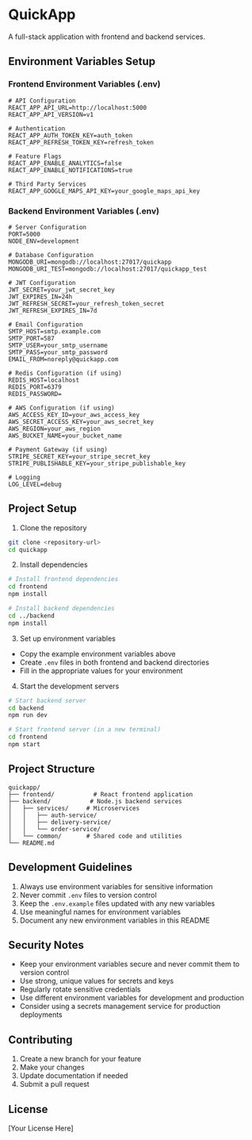 # QuickApp

A full-stack application with frontend and backend services.

## Environment Variables Setup

### Frontend Environment Variables (.env)
```env
# API Configuration
REACT_APP_API_URL=http://localhost:5000
REACT_APP_API_VERSION=v1

# Authentication
REACT_APP_AUTH_TOKEN_KEY=auth_token
REACT_APP_REFRESH_TOKEN_KEY=refresh_token

# Feature Flags
REACT_APP_ENABLE_ANALYTICS=false
REACT_APP_ENABLE_NOTIFICATIONS=true

# Third Party Services
REACT_APP_GOOGLE_MAPS_API_KEY=your_google_maps_api_key
```

### Backend Environment Variables (.env)
```env
# Server Configuration
PORT=5000
NODE_ENV=development

# Database Configuration
MONGODB_URI=mongodb://localhost:27017/quickapp
MONGODB_URI_TEST=mongodb://localhost:27017/quickapp_test

# JWT Configuration
JWT_SECRET=your_jwt_secret_key
JWT_EXPIRES_IN=24h
JWT_REFRESH_SECRET=your_refresh_token_secret
JWT_REFRESH_EXPIRES_IN=7d

# Email Configuration
SMTP_HOST=smtp.example.com
SMTP_PORT=587
SMTP_USER=your_smtp_username
SMTP_PASS=your_smtp_password
EMAIL_FROM=noreply@quickapp.com

# Redis Configuration (if using)
REDIS_HOST=localhost
REDIS_PORT=6379
REDIS_PASSWORD=

# AWS Configuration (if using)
AWS_ACCESS_KEY_ID=your_aws_access_key
AWS_SECRET_ACCESS_KEY=your_aws_secret_key
AWS_REGION=your_aws_region
AWS_BUCKET_NAME=your_bucket_name

# Payment Gateway (if using)
STRIPE_SECRET_KEY=your_stripe_secret_key
STRIPE_PUBLISHABLE_KEY=your_stripe_publishable_key

# Logging
LOG_LEVEL=debug
```

## Project Setup

1. Clone the repository
```bash
git clone <repository-url>
cd quickapp
```

2. Install dependencies
```bash
# Install frontend dependencies
cd frontend
npm install

# Install backend dependencies
cd ../backend
npm install
```

3. Set up environment variables
- Copy the example environment variables above
- Create `.env` files in both frontend and backend directories
- Fill in the appropriate values for your environment

4. Start the development servers
```bash
# Start backend server
cd backend
npm run dev

# Start frontend server (in a new terminal)
cd frontend
npm start
```

## Project Structure

```
quickapp/
├── frontend/           # React frontend application
├── backend/           # Node.js backend services
│   ├── services/     # Microservices
│   │   ├── auth-service/
│   │   ├── delivery-service/
│   │   └── order-service/
│   └── common/       # Shared code and utilities
└── README.md
```

## Development Guidelines

1. Always use environment variables for sensitive information
2. Never commit `.env` files to version control
3. Keep the `.env.example` files updated with any new variables
4. Use meaningful names for environment variables
5. Document any new environment variables in this README

## Security Notes

- Keep your environment variables secure and never commit them to version control
- Use strong, unique values for secrets and keys
- Regularly rotate sensitive credentials
- Use different environment variables for development and production
- Consider using a secrets management service for production deployments

## Contributing

1. Create a new branch for your feature
2. Make your changes
3. Update documentation if needed
4. Submit a pull request

## License

[Your License Here] 